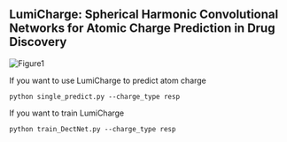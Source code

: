 ## LumiCharge: Spherical Harmonic Convolutional Networks for Atomic Charge Prediction in Drug Discovery
![Figure1](https://github.com/lingcon01/LumiCharge/models/Figure1.png)

If you want to use LumiCharge to predict atom charge

```
python single_predict.py --charge_type resp
```

If you want to train LumiCharge

```
python train_DectNet.py --charge_type resp
```
